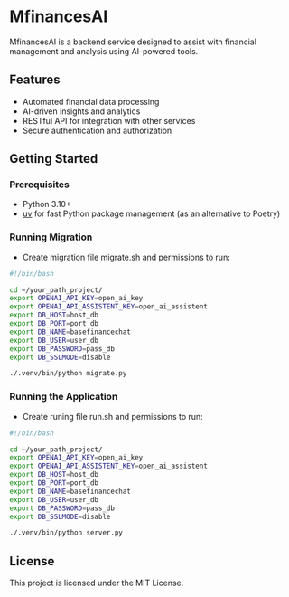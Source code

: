 # MfinancesAI

MfinancesAI is a backend service designed to assist with financial management and analysis using AI-powered tools.

## Features

- Automated financial data processing
- AI-driven insights and analytics
- RESTful API for integration with other services
- Secure authentication and authorization

## Getting Started

### Prerequisites

- Python 3.10+
- [uv](https://github.com/astral-sh/uv) for fast Python package management (as an alternative to Poetry)

### Running Migration

- Create migration file migrate.sh and permissions to run:

```bash
#!/bin/bash

cd ~/your_path_project/
export OPENAI_API_KEY=open_ai_key
export OPENAI_API_ASSISTENT_KEY=open_ai_assistent
export DB_HOST=host_db
export DB_PORT=port_db
export DB_NAME=basefinancechat
export DB_USER=user_db
export DB_PASSWORD=pass_db
export DB_SSLMODE=disable

./.venv/bin/python migrate.py
```

### Running the Application

- Create runing file run.sh and permissions to run:

```bash
#!/bin/bash

cd ~/your_path_project/
export OPENAI_API_KEY=open_ai_key
export OPENAI_API_ASSISTENT_KEY=open_ai_assistent
export DB_HOST=host_db
export DB_PORT=port_db
export DB_NAME=basefinancechat
export DB_USER=user_db
export DB_PASSWORD=pass_db
export DB_SSLMODE=disable

./.venv/bin/python server.py
```
## License

This project is licensed under the MIT License.

